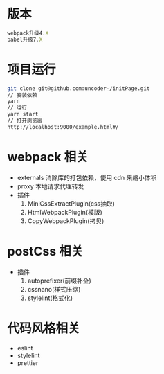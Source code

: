 # 版本

```js
webpack升级4.X
babel升级7.X
```

# 项目运行

```bash
git clone git@github.com:uncoder-/initPage.git
// 安装依赖
yarn
// 运行
yarn start
// 打开浏览器
http://localhost:9000/example.html#/
```

# webpack 相关

* externals 消除库的打包依赖，使用 cdn 来缩小体积
* proxy 本地请求代理转发
* 插件
    1. MiniCssExtractPlugin(css抽取)
    2. HtmlWebpackPlugin(模版)
    3. CopyWebpackPlugin(拷贝)

# postCss 相关

* 插件
    1. autoprefixer(前缀补全)
    2. cssnano(样式压缩)
    3. stylelint(格式化)

# 代码风格相关

* eslint
* stylelint
* prettier
